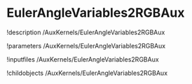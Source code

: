 <!-- MOOSE Documentation Stub: Remove this when content is added. -->

# EulerAngleVariables2RGBAux
!description /AuxKernels/EulerAngleVariables2RGBAux

!parameters /AuxKernels/EulerAngleVariables2RGBAux

!inputfiles /AuxKernels/EulerAngleVariables2RGBAux

!childobjects /AuxKernels/EulerAngleVariables2RGBAux
